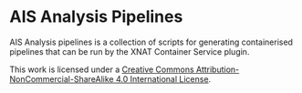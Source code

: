 # AIS Analysis Pipelines

AIS Analysis pipelines is a collection of scripts for generating containerised
pipelines that can be run by the XNAT Container Service plugin.


This work is licensed under a
[Creative Commons Attribution-NonCommercial-ShareAlike 4.0 International License](http://creativecommons.org/licenses/by-nc-sa/4.0/>).

